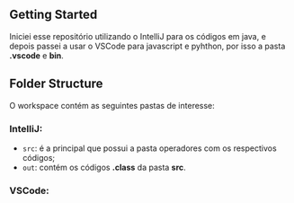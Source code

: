## Getting Started

Iniciei esse repositório utilizando o IntelliJ para os códigos em java, e depois passei a usar o VSCode para javascript e pyhthon, por isso a pasta **.vscode** e **bin**.

## Folder Structure

O workspace contém as seguintes pastas de interesse:
### IntelliJ:
- `src`: é a principal que possui a pasta operadores com os respectivos códigos;
- `out`: contém os códigos **.class** da pasta **src**.

### VSCode:
